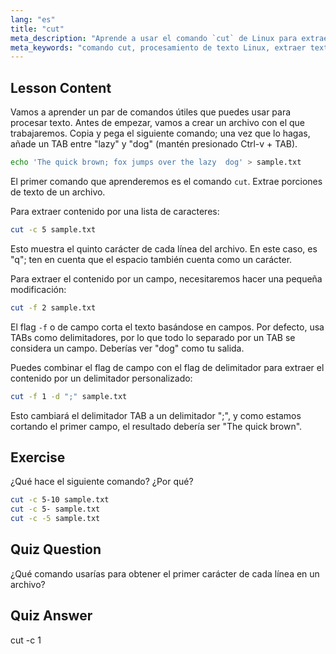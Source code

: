 ```yaml
---
lang: "es"
title: "cut"
meta_description: "Aprende a usar el comando `cut` de Linux para extraer texto de archivos. Este tutorial para principiantes cubre el corte por caracteres y campos. ¡Mejora tus habilidades de procesamiento de texto en Linux!"
meta_keywords: "comando cut, procesamiento de texto Linux, extraer texto, tutorial Linux, Linux para principiantes, ejemplos cut, guía Linux"
---
```


## Lesson Content

Vamos a aprender un par de comandos útiles que puedes usar para procesar texto. Antes de empezar, vamos a crear un archivo con el que trabajaremos. Copia y pega el siguiente comando; una vez que lo hagas, añade un TAB entre "lazy" y "dog" (mantén presionado Ctrl-v + TAB).

```bash
echo 'The quick brown; fox jumps over the lazy  dog' > sample.txt
```

El primer comando que aprenderemos es el comando `cut`. Extrae porciones de texto de un archivo.

Para extraer contenido por una lista de caracteres:

```bash
cut -c 5 sample.txt
```

Esto muestra el quinto carácter de cada línea del archivo. En este caso, es "q"; ten en cuenta que el espacio también cuenta como un carácter.

Para extraer el contenido por un campo, necesitaremos hacer una pequeña modificación:

```bash
cut -f 2 sample.txt
```

El flag `-f` o de campo corta el texto basándose en campos. Por defecto, usa TABs como delimitadores, por lo que todo lo separado por un TAB se considera un campo. Deberías ver "dog" como tu salida.

Puedes combinar el flag de campo con el flag de delimitador para extraer el contenido por un delimitador personalizado:

```bash
cut -f 1 -d ";" sample.txt
```

Esto cambiará el delimitador TAB a un delimitador ";", y como estamos cortando el primer campo, el resultado debería ser "The quick brown".

## Exercise

¿Qué hace el siguiente comando? ¿Por qué?

```bash
cut -c 5-10 sample.txt
cut -c 5- sample.txt
cut -c -5 sample.txt
```

## Quiz Question

¿Qué comando usarías para obtener el primer carácter de cada línea en un archivo?

## Quiz Answer

cut -c 1
